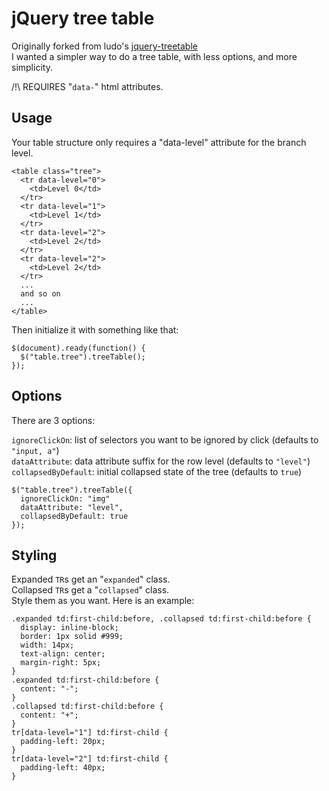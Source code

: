 jQuery tree table
=================

Originally forked from ludo's [jquery-treetable](https://github.com/ludo/jquery-treetable)  
I wanted a simpler way to do a tree table, with less options, and more simplicity.

/!\ REQUIRES "`data-`" html attributes.


Usage
-----

Your table structure only requires a "data-level" attribute for the branch level.

    <table class="tree">
      <tr data-level="0">
        <td>Level 0</td>
      </tr>
      <tr data-level="1">
        <td>Level 1</td>
      </tr>
      <tr data-level="2">
        <td>Level 2</td>
      </tr>
      <tr data-level="2">
        <td>Level 2</td>
      </tr>
      ...
      and so on
      ...
    </table>

Then initialize it with something like that:

    $(document).ready(function() {
      $("table.tree").treeTable();
    });

Options
-------

There are 3 options:

`ignoreClickOn`: list of selectors you want to be ignored by click (defaults to `"input, a"`)  
`dataAttribute`: data attribute suffix for the row level (defaults to `"level"`)  
`collapsedByDefault`: initial collapsed state of the tree (defaults to `true`)  

    $("table.tree").treeTable({
      ignoreClickOn: "img"
      dataAttribute: "level",
      collapsedByDefault: true
    });

Styling
-------

Expanded `TR`s get an "`expanded`" class.  
Collapsed `TR`s get a "`collapsed`" class.  
Style them as you want. Here is an example:

    .expanded td:first-child:before, .collapsed td:first-child:before {
      display: inline-block;
      border: 1px solid #999;
      width: 14px;
      text-align: center;
      margin-right: 5px;
    }
    .expanded td:first-child:before {
      content: "-";
    }
    .collapsed td:first-child:before {
      content: "+";
    }
    tr[data-level="1"] td:first-child {
      padding-left: 20px;
    }
    tr[data-level="2"] td:first-child {
      padding-left: 40px;
    }
